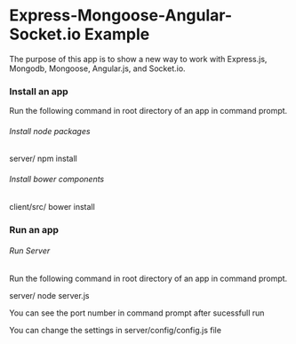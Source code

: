 Express-Mongoose-Angular-Socket.io Example
================================

The purpose of this app is to show a new way to work with Express.js, Mongodb, Mongoose, Angular.js, and Socket.io.


### Install an app

Run the following command in root directory of an app in command prompt.

###### *Install node packages*

server/ npm install

###### *Install bower components*

client/src/ bower install

### Run an app

###### *Run Server*

Run the following command in root directory of an app in command prompt.

server/ node server.js

You can see the port number in command prompt after sucessfull run

You can change the settings in server/config/config.js file



